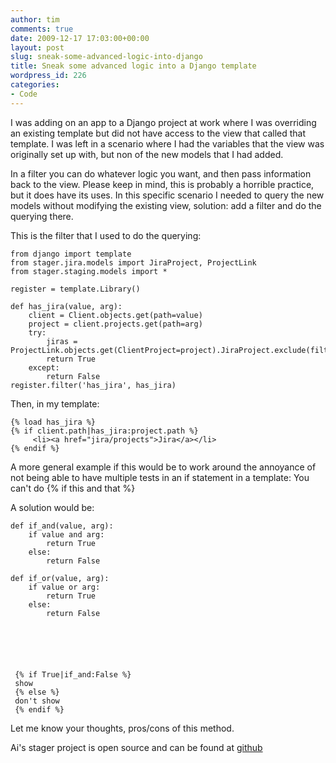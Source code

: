 ```yaml
---
author: tim
comments: true
date: 2009-12-17 17:03:00+00:00
layout: post
slug: sneak-some-advanced-logic-into-django
title: Sneak some advanced logic into a Django template
wordpress_id: 226
categories:
- Code
---
```


I was adding on an app to a Django project at work where I was overriding an existing template but did not have access to the view that called that template.  I was left in a scenario where I had the variables that the view was originally set up with, but non of the new models that I had added.  

  

In a filter you can do whatever logic you want, and then pass information back to the view.  Please keep in mind, this is probably a horrible practice, but it does have its uses.  In this specific scenario I needed to query the new models without modifying the existing view, solution: add a filter and do the querying there.  

  

This is the filter that I used to do the querying:  


    
    from django import template
    from stager.jira.models import JiraProject, ProjectLink
    from stager.staging.models import *
    
    register = template.Library()
    
    def has_jira(value, arg):
        client = Client.objects.get(path=value)
        project = client.projects.get(path=arg)
        try:
            jiras = ProjectLink.objects.get(ClientProject=project).JiraProject.exclude(filter_id='')
            return True
        except:
            return False
    register.filter('has_jira', has_jira)
    

  

Then, in my template:  


    
    {% load has_jira %}
    {% if client.path|has_jira:project.path %}
         <li><a href="jira/projects">Jira</a></li>
    {% endif %}
    

  

A more general example if this would be to work around the annoyance of not being able to have multiple tests in an if statement in a template: You can't do {% if this and that %}  

  

A solution would be:  


    
    def if_and(value, arg):
        if value and arg:
            return True
        else:
            return False
        
    def if_or(value, arg):
        if value or arg:
            return True
        else:
            return False
    

  


    
     {% if True|if_and:False %}
     show
     {% else %}
     don't show
     {% endif %}
    

  

Let me know your thoughts, pros/cons of this method.  
  


Ai's stager project is open source and can be found at [github](http://github.com/aiaio/ai-stager)
